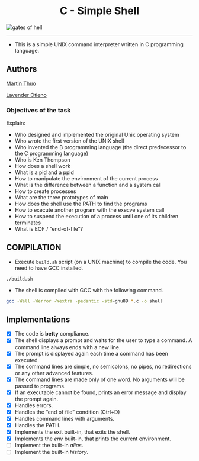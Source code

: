 <h1 align="center"> C - Simple Shell </h1>

![gates of hell](https://s3.amazonaws.com/intranet-projects-files/holbertonschool-low_level_programming/235/shell.jpeg)

---
- This is a simple UNIX command interpreter written in C programming language.

## Authors

<a href="https://www.twitter.com/mertoenjosh" target="_blank" alt="Martin Thuo">Martin Thuo</a>

<a href="mailto:lavenderproductdesign@gmail.com">Lavender Otieno</a>

### Objectives of the task
Explain:
- Who designed and implemented the original Unix operating system
- Who wrote the first version of the UNIX shell
- Who invented the B programming language (the direct predecessor to the C programming language)
- Who is Ken Thompson
- How does a shell work
- What is a pid and a ppid
- How to manipulate the environment of the current process
- What is the difference between a function and a system call
- How to create processes
- What are the three prototypes of main
- How does the shell use the PATH to find the programs
- How to execute another program with the execve system call
- How to suspend the execution of a process until one of its children terminates
- What is EOF / “end-of-file”?

## COMPILATION
- Execute `build.sh` script (on a UNIX machine) to compile the code. You need to have GCC installed.
```bash
./build.sh
```
- The shell is compiled with GCC with the following command.
```bash
gcc -Wall -Werror -Wextra -pedantic -std=gnu89 *.c -o shell
```

## Implementations
- [x] The code is **betty** compliance.
- [x] The shell displays a prompt and waits for the user to type a command. A command line always ends with a new line.
- [x] The prompt is displayed again each time a command has been executed.
- [x] The command lines are simple, no semicolons, no pipes, no redirections or any other advanced features.
- [x] The command lines are made only of one word. No arguments will be passed to programs.
- [x] If an executable cannot be found, prints an error message and display the prompt again.
- [x] Handles errors.
- [x] Handles the “end of file” condition (Ctrl+D)
- [x] Handles command lines with arguments.
- [x] Handles the PATH.
- [x] Implements the exit built-in, that exits the shell.
- [x] Implements the *env* built-in, that prints the current environment.
- [ ] Implement the built-in *alias*.
- [ ] Implement the built-in *history*.
